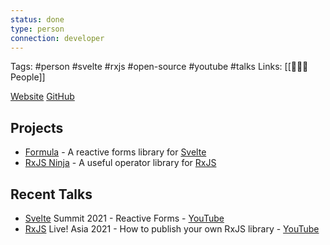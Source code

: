 ```yaml
---
status: done
type: person
connection: developer
---
```

Tags: #person #svelte #rxjs #open-source #youtube #talks
Links: [[👨‍👧‍👦 People]]

[Website](https://tane.dev)
[GitHub](https://github.com/tanepiper)

## Projects
- [Formula](https://formula.svelte.codes) - A reactive forms library for [Svelte](https://svelte.dev/)
- [RxJS Ninja](https://rxjs.ninja) - A useful operator library for [RxJS](https://rxjs.dev/) 

## Recent Talks
- [Svelte](https://svelte.dev/) Summit 2021 - Reactive Forms - [YouTube](https://www.youtube.com/watch?v=fnr9XWvjJHw&t=15454s)
- [RxJS](https://rxjs.dev/) Live! Asia 2021 - How to publish your own RxJS library - [YouTube](https://www.youtube.com/watch?v=-h5yTw87If4)
